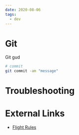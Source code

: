 ```yaml
---
date: 2020-08-06
tags:
  - dev
---
```


# Git

Git gud

```sh
# commit
git commit -am "message"
```
# Troubleshooting


# External Links

- [Flight Rules](https://github.com/k88hudson/git-flight-rules)
